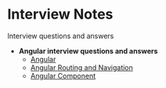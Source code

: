 # Interview Notes

Interview questions and answers

- **Angular interview questions and answers**
    - [Angular](https://github.com/sunilsoni/interview-notes/blob/main/angular/Angular.md)
    - [Angular Routing and Navigation](https://github.com/sunilsoni/interview-notes/blob/main/angular/angular-routing.md#1-angular-routing-and-navigation)
    - [Angular Component](https://github.com/sunilsoni/interview-notes/blob/main/angular/angular-components.md)




